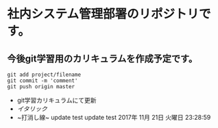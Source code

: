 # 社内システム管理部署のリポジトリです。
## 今後git学習用のカリキュラムを作成予定です。
```shell:git
git add project/filename
git commit -m 'comment'
git push origin master
```

- git学習カリキュラムにて更新
- _イタリック_
- ~打消し線~
update test
update test
2017年 11月 21日 火曜日 23:28:59
